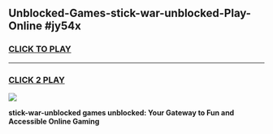 
## Unblocked-Games-stick-war-unblocked-Play-Online #jy54x
<h3>
<a href="https://news.freeplayer.one?title=stick-war-unblocked&ref=3">CLICK TO PLAY</a></h3>
<hr>

<h3>
<a href="https://news.freeplayer.one?title=stick-war-unblocked&ref=3">CLICK 2 PLAY</a>
  
</h3>

<a href="https://news.freeplayer.one?title=stick-war-unblocked&ref=3"><img src="https://clearcache.store/games.png"></a>


**stick-war-unblocked games unblocked: Your Gateway to Fun and Accessible Online Gaming**

